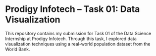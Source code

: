 # Prodigy Infotech – Task 01: Data Visualization
This repository contains my submission for Task 01 of the Data Science Internship at Prodigy Infotech. Through this task, I explored data visualization techniques using a real-world population dataset from the World Bank.

